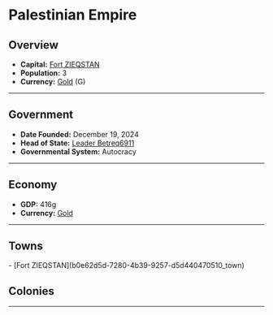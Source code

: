 <!--UNDEDITED FILE, remove this entire line if this file has been edited!-->
# <!--NAME-->Palestinian Empire<!--NAME-->

## Overview

- **Capital:** <!--CAPITAL_LINK-->[Fort ZIEQSTAN](b0e62d5d-7280-4b39-9257-d5d440470510_town)<!--CAPITAL_LINK-->
- **Population:** <!--POPULATION-->3<!--POPULATION-->
- **Currency:** <!--CURRENCY_LINK-->[Gold](Gold_currency)<!--CURRENCY_LINK--> (<!--CURRENCY_ABV-->G<!--CURRENCY_ABV-->)

---

## Government

- **Date Founded:** <!--FOUNDED-->December 19, 2024<!--FOUNDED-->
- **Head of State:** <!--LEADER_TITLE_LINK-->[Leader Betreq6911](Betreq6911_user)<!--LEADER_TITLE_LINK-->
- **Governmental System:** <!--GOVERNMENT-->Autocracy<!--GOVERNMENT-->

---

## Economy

- **GDP:** <!--GDP-->416g<!--GDP-->
- **Currency:** <!--CURRENCY_LINK-->[Gold](Gold_currency)<!--CURRENCY_LINK-->

---

## Towns

<!--TOWNS-->- [Fort ZIEQSTAN](b0e62d5d-7280-4b39-9257-d5d440470510_town)<!--TOWNS-->

## Colonies

<!--COLONIES--><!--COLONIES-->

---